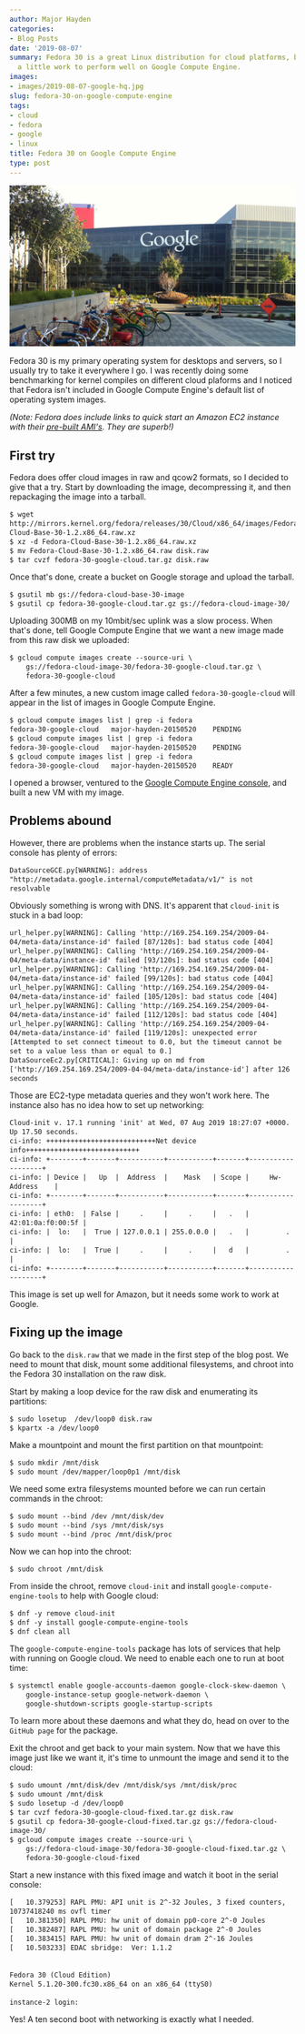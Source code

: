 ```yaml
---
author: Major Hayden
categories:
- Blog Posts
date: '2019-08-07'
summary: Fedora 30 is a great Linux distribution for cloud platforms, but it needs
  a little work to perform well on Google Compute Engine.
images:
- images/2019-08-07-google-hq.jpg
slug: fedora-30-on-google-compute-engine
tags:
- cloud
- fedora
- google
- linux
title: Fedora 30 on Google Compute Engine
type: post
---
```


![Google building]

Fedora 30 is my primary operating system for desktops and servers, so I
usually try to take it everywhere I go. I was recently doing some
benchmarking for kernel compiles on different cloud plaforms and I noticed
that Fedora isn't included in Google Compute Engine's default list of
operating system images.

*(Note: Fedora does include links to quick start an Amazon EC2 instance with
their [pre-built AMI's]. They are superb!)*

## First try

Fedora does offer cloud images in raw and qcow2 formats, so I decided to give
that a try. Start by downloading the image, decompressing it, and then
repackaging the image into a tarball.

```shell
$ wget http://mirrors.kernel.org/fedora/releases/30/Cloud/x86_64/images/Fedora-Cloud-Base-30-1.2.x86_64.raw.xz
$ xz -d Fedora-Cloud-Base-30-1.2.x86_64.raw.xz
$ mv Fedora-Cloud-Base-30-1.2.x86_64.raw disk.raw
$ tar cvzf fedora-30-google-cloud.tar.gz disk.raw
```

Once that's done, create a bucket on Google storage and upload the tarball.

```shell
$ gsutil mb gs://fedora-cloud-base-30-image
$ gsutil cp fedora-30-google-cloud.tar.gz gs://fedora-cloud-image-30/
```

Uploading 300MB on my 10mbit/sec uplink was a slow process. When that's done,
tell Google Compute Engine that we want a new image made from this raw
disk we uploaded:

```shell
$ gcloud compute images create --source-uri \
    gs://fedora-cloud-image-30/fedora-30-google-cloud.tar.gz \
    fedora-30-google-cloud
```

After a few minutes, a new custom image called `fedora-30-google-cloud` will
appear in the list of images in Google Compute Engine.

```shell
$ gcloud compute images list | grep -i fedora
fedora-30-google-cloud   major-hayden-20150520    PENDING
$ gcloud compute images list | grep -i fedora
fedora-30-google-cloud   major-hayden-20150520    PENDING
$ gcloud compute images list | grep -i fedora
fedora-30-google-cloud   major-hayden-20150520    READY
```

I opened a browser, ventured to the [Google Compute Engine console], and
built a new VM with my image.

## Problems abound

However, there are problems when the instance starts up. The serial console
has plenty of errors:

```
DataSourceGCE.py[WARNING]: address "http://metadata.google.internal/computeMetadata/v1/" is not resolvable
```

Obviously something is wrong with DNS. It's apparent that `cloud-init` is
stuck in a bad loop:

```
url_helper.py[WARNING]: Calling 'http://169.254.169.254/2009-04-04/meta-data/instance-id' failed [87/120s]: bad status code [404]
url_helper.py[WARNING]: Calling 'http://169.254.169.254/2009-04-04/meta-data/instance-id' failed [93/120s]: bad status code [404]
url_helper.py[WARNING]: Calling 'http://169.254.169.254/2009-04-04/meta-data/instance-id' failed [99/120s]: bad status code [404]
url_helper.py[WARNING]: Calling 'http://169.254.169.254/2009-04-04/meta-data/instance-id' failed [105/120s]: bad status code [404]
url_helper.py[WARNING]: Calling 'http://169.254.169.254/2009-04-04/meta-data/instance-id' failed [112/120s]: bad status code [404]
url_helper.py[WARNING]: Calling 'http://169.254.169.254/2009-04-04/meta-data/instance-id' failed [119/120s]: unexpected error [Attempted to set connect timeout to 0.0, but the timeout cannot be set to a value less than or equal to 0.]
DataSourceEc2.py[CRITICAL]: Giving up on md from ['http://169.254.169.254/2009-04-04/meta-data/instance-id'] after 126 seconds
```

Those are EC2-type metadata queries and they won't work here. The instance
also has no idea how to set up networking:

```
Cloud-init v. 17.1 running 'init' at Wed, 07 Aug 2019 18:27:07 +0000. Up 17.50 seconds.
ci-info: +++++++++++++++++++++++++++Net device info++++++++++++++++++++++++++++
ci-info: +--------+-------+-----------+-----------+-------+-------------------+
ci-info: | Device |   Up  |  Address  |    Mask   | Scope |     Hw-Address    |
ci-info: +--------+-------+-----------+-----------+-------+-------------------+
ci-info: | eth0:  | False |     .     |     .     |   .   | 42:01:0a:f0:00:5f |
ci-info: |  lo:   |  True | 127.0.0.1 | 255.0.0.0 |   .   |         .         |
ci-info: |  lo:   |  True |     .     |     .     |   d   |         .         |
ci-info: +--------+-------+-----------+-----------+-------+-------------------+
```

This image is set up well for Amazon, but it needs some work to work at
Google.

## Fixing up the image

Go back to the `disk.raw` that we made in the first step of the blog post. We
need to mount that disk, mount some additional filesystems, and chroot into
the Fedora 30 installation on the raw disk.

Start by making a loop device for the raw disk and enumerating its partitions:

```
$ sudo losetup  /dev/loop0 disk.raw
$ kpartx -a /dev/loop0
```

Make a mountpoint and mount the first partition on that mountpoint:

```
$ sudo mkdir /mnt/disk
$ sudo mount /dev/mapper/loop0p1 /mnt/disk
```

We need some extra filesystems mounted before we can run certain commands in
the chroot:

```
$ sudo mount --bind /dev /mnt/disk/dev
$ sudo mount --bind /sys /mnt/disk/sys
$ sudo mount --bind /proc /mnt/disk/proc
```

Now we can hop into the chroot:

```
$ sudo chroot /mnt/disk
```

From inside the chroot, remove `cloud-init` and install
`google-compute-engine-tools` to help with Google cloud:

```
$ dnf -y remove cloud-init
$ dnf -y install google-compute-engine-tools
$ dnf clean all
```

The `google-compute-engine-tools` package has lots of services that help with
running on Google cloud. We need to enable each one to run at boot time:

```
$ systemctl enable google-accounts-daemon google-clock-skew-daemon \
    google-instance-setup google-network-daemon \
    google-shutdown-scripts google-startup-scripts
```

To learn more about these daemons and what they do, head on over to the
`GitHub page` for the package.

Exit the chroot and get back to your main system. Now that we have this image
just like we want it, it's time to unmount the image and send it to the
cloud:

```
$ sudo umount /mnt/disk/dev /mnt/disk/sys /mnt/disk/proc
$ sudo umount /mnt/disk
$ sudo losetup -d /dev/loop0
$ tar cvzf fedora-30-google-cloud-fixed.tar.gz disk.raw
$ gsutil cp fedora-30-google-cloud-fixed.tar.gz gs://fedora-cloud-image-30/
$ gcloud compute images create --source-uri \
    gs://fedora-cloud-image-30/fedora-30-google-cloud-fixed.tar.gz \
    fedora-30-google-cloud-fixed
```

Start a new instance with this fixed image and watch it boot in the serial
console:

```
[   10.379253] RAPL PMU: API unit is 2^-32 Joules, 3 fixed counters, 10737418240 ms ovfl timer
[   10.381350] RAPL PMU: hw unit of domain pp0-core 2^-0 Joules
[   10.382487] RAPL PMU: hw unit of domain package 2^-0 Joules
[   10.383415] RAPL PMU: hw unit of domain dram 2^-16 Joules
[   10.503233] EDAC sbridge:  Ver: 1.1.2


Fedora 30 (Cloud Edition)
Kernel 5.1.20-300.fc30.x86_64 on an x86_64 (ttyS0)

instance-2 login:
```

Yes! A ten second boot with networking is exactly what I needed.

[Google building]: /images/2019-08-07-google-hq.jpg
[pre-built AMI's]: https://alt.fedoraproject.org/cloud/
[Google Compute Engine console]: https://console.cloud.google.com/compute/
[GitHub page]: https://github.com/GoogleCloudPlatform/compute-image-packages
